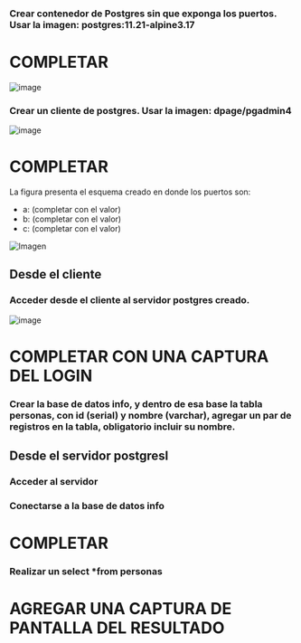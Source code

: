 ### Crear contenedor de Postgres sin que exponga los puertos. Usar la imagen: postgres:11.21-alpine3.17
# COMPLETAR
![image](https://github.com/user-attachments/assets/51809351-6c66-4ee0-9cc2-44d526893c0e)


### Crear un cliente de postgres. Usar la imagen: dpage/pgadmin4
![image](https://github.com/user-attachments/assets/334680da-8e11-4c03-94a6-bfb2cf3fd7a1)


# COMPLETAR

La figura presenta el esquema creado en donde los puertos son:
- a: (completar con el valor)
- b: (completar con el valor)
- c: (completar con el valor)

![Imagen](img/esquema-ejercicio3.PNG)

## Desde el cliente
### Acceder desde el cliente al servidor postgres creado.
![image](https://github.com/user-attachments/assets/a27dba5f-a28a-44ef-a351-87a5201e3371)


# COMPLETAR CON UNA CAPTURA DEL LOGIN
### Crear la base de datos info, y dentro de esa base la tabla personas, con id (serial) y nombre (varchar), agregar un par de registros en la tabla, obligatorio incluir su nombre.

## Desde el servidor postgresl
### Acceder al servidor
### Conectarse a la base de datos info
# COMPLETAR
### Realizar un select *from personas
# AGREGAR UNA CAPTURA DE PANTALLA DEL RESULTADO
